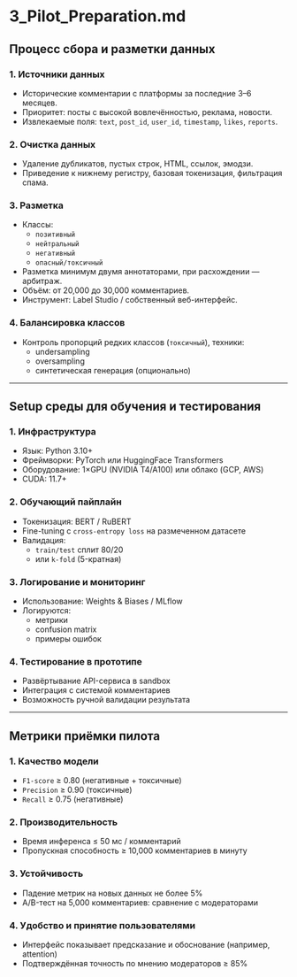 # 3_Pilot_Preparation.md

## Процесс сбора и разметки данных

### 1. Источники данных
- Исторические комментарии с платформы за последние 3–6 месяцев.
- Приоритет: посты с высокой вовлечённостью, реклама, новости.
- Извлекаемые поля: `text`, `post_id`, `user_id`, `timestamp`, `likes`, `reports`.

### 2. Очистка данных
- Удаление дубликатов, пустых строк, HTML, ссылок, эмодзи.
- Приведение к нижнему регистру, базовая токенизация, фильтрация спама.

### 3. Разметка
- Классы:
  - `позитивный`
  - `нейтральный`
  - `негативный`
  - `опасный/токсичный`
- Разметка минимум двумя аннотаторами, при расхождении — арбитраж.
- Объём: от 20,000 до 30,000 комментариев.
- Инструмент: Label Studio / собственный веб-интерфейс.

### 4. Балансировка классов
- Контроль пропорций редких классов (`токсичный`), техники:
  - undersampling
  - oversampling
  - синтетическая генерация (опционально)

---

## Setup среды для обучения и тестирования

### 1. Инфраструктура
- Язык: Python 3.10+
- Фреймворки: PyTorch или HuggingFace Transformers
- Оборудование: 1×GPU (NVIDIA T4/A100) или облако (GCP, AWS)
- CUDA: 11.7+

### 2. Обучающий пайплайн
- Токенизация: BERT / RuBERT
- Fine-tuning с `cross-entropy loss` на размеченном датасете
- Валидация:
  - `train/test` сплит 80/20
  - или `k-fold` (5-кратная)

### 3. Логирование и мониторинг
- Использование: Weights & Biases / MLflow
- Логируются:
  - метрики
  - confusion matrix
  - примеры ошибок

### 4. Тестирование в прототипе
- Развёртывание API-сервиса в sandbox
- Интеграция с системой комментариев
- Возможность ручной валидации результата

---

## Метрики приёмки пилота

### 1. Качество модели
- `F1-score` ≥ 0.80 (негативные + токсичные)
- `Precision` ≥ 0.90 (токсичные)
- `Recall` ≥ 0.75 (негативные)

### 2. Производительность
- Время инференса ≤ 50 мс / комментарий
- Пропускная способность ≥ 10,000 комментариев в минуту

### 3. Устойчивость
- Падение метрик на новых данных не более 5%
- A/B-тест на 5,000 комментариев: сравнение с модераторами

### 4. Удобство и принятие пользователями
- Интерфейс показывает предсказание и обоснование (например, attention)
- Подтверждённая точность по мнению модераторов ≥ 85%

